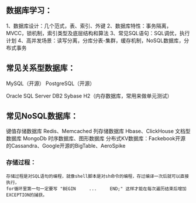 
## 数据库学习：
1、数据库设计：几个范式，表、索引、外键
2、数据库特性：事务隔离，MVCC，锁机制，索引类型及底层结构和算法
3、常见SQL语句：SQL调优，执行计划
4、高并发场景：读写分离，分库分表-集群，缓存机制，NoSQL数据库，分布式事务


## 常见关系型数据库：

MySQL（开源）
PostgreSQL（开源）

Oracle
SQL Server
DB2
Sybase
H2（内存数据库，常用来做单元测试）

## 常见NoSQL数据库：

键值存储数据库 Redis、Memcached 
列存储数据库 Hbase、ClickHouse
文档型数据库 MongoDb
时序数据库、图形数据库
分布式KV数据库：Fackebook开源的Cassandra、Google开源的BigTable、AeroSpike

### 存储过程：

    存储过程是对SQL语句的编程，就像shell脚本是对sh命令的编程，存过编译一次后就可以直接执行，
    for循环里第一句一定要写 "BEGIN     ...     END;" 这样才能在每次遍历结束后增加EXCEPTION的捕获。
